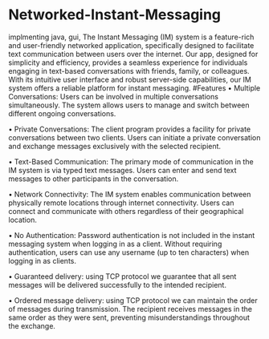 # Networked-Instant-Messaging
implmenting java, gui, The Instant Messaging (IM) system is a feature-rich and user-friendly networked application, specifically designed to facilitate text communication between users over the internet. Our app, designed for simplicity and efficiency, provides a seamless experience for individuals engaging in text-based conversations with friends, family, or colleagues. With its intuitive user interface and robust server-side capabilities, our IM system offers a reliable platform for instant messaging.
#Features
•	Multiple Conversations: Users can be involved in multiple conversations simultaneously. The system allows users to manage and switch between different ongoing conversations.

•	Private Conversations: The client program provides a facility for private conversations between two clients. Users can initiate a private conversation and exchange messages exclusively with the selected recipient.

•	Text-Based Communication: The primary mode of communication in the IM system is via typed text messages. Users can enter and send text messages to other participants in the conversation.

•	Network Connectivity: The IM system enables communication between physically remote locations through internet connectivity. Users can connect and communicate with others regardless of their geographical location.

•	No Authentication: Password authentication is not included in the instant messaging system when logging in as a client. Without requiring authentication, users can use any username (up to ten characters) when logging in as clients.

•	Guaranteed delivery: using TCP protocol we guarantee that all sent messages will be delivered successfully to the intended recipient. 

•	Ordered message delivery: using TCP protocol we can maintain the order of messages during transmission. The recipient receives messages in the same order as they were sent, preventing misunderstandings throughout the exchange.
